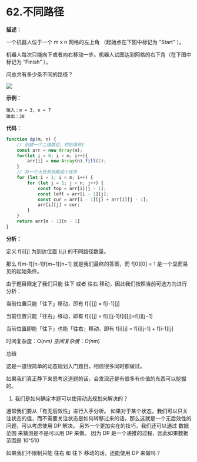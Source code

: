 # 62.不同路径

**描述：**

一个机器人位于一个 m x n 网格的左上角 （起始点在下图中标记为 “Start” ）。

机器人每次只能向下或者向右移动一步。机器人试图达到网格的右下角（在下图中标记为 “Finish” ）。

问总共有多少条不同的路径？

<img src="https://assets.leetcode.com/uploads/2018/10/22/robot_maze.png" />

**示例：**

```
输入：m = 3, n = 7
输出：28
```

**代码：**

```js
function dp(m, n) {
    // 创建一个二维数组，初始填充1
    const arr = new Array(m);
    for(let i = 0; i < m; i++){
        arr[i] = new Array(n).fill(1);
    }
    // 将一个大任务拆解成小任务
    for (let i = 1; i < m; i++) {
        for (let j = 1; j < n; j++) {
            const top = arr[i][j - 1];
            const left = arr[i - 1][j];
            const cur = arr[i - 1][j] + arr[i][j - 1];
            arr[i][j] = cur;
        }
    }
    return arr[m - 1][n - 1]
}
```

**分析：**

定义 f[i][j] 为到达位置 (i,j) 的不同路径数量。

那么 f[m-1][n-1]f[m−1][n−1] 就是我们最终的答案，而 f[0][0] = 1 是一个显而易见的起始条件。

由于题目限定了我们只能 往下 或者 往右 移动，因此我们按照当前可选方向进行分析：

当前位置只能「往下」移动，即有 f[i][j] = f[i-1][j]

当前位置只能「往右」移动，即有 f[i][j] = f[i][j-1]f[i][j]=f[i][j−1]

当前位置即能「往下」也能「往右」移动，即有 f[i][j] = f[i][j-1] + f[i-1][j]

时间复杂度：O(n*m)
空间复杂度：O(n*m)

总结

这是一道很简单的动态规划入门题目，相信很多同时都做过。

如果我们真正静下来思考这道题的话，会发现还是有很多有价值的东西可以挖掘的。

1. 我们是如何确定本题可以使用动态规划来解决的？

通常我们要从「有无后效性」进行入手分析。
如果对于某个状态，我们可以只关注状态的值，而不需要关注状态是如何转移过来的话，那么这就是一个无后效性的问题，可以考虑使用 DP 解决。
另外一个更加实在的技巧，我们还可以通过 数据范围 来猜测是不是可以用 DP 来做。
因为 DP 是一个递推的过程，因此如果数据范围是 10^510 


如果我们不限制只能 往右 和 往下 移动的话，还能使用 DP 来做吗？